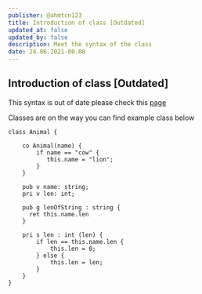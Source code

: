 ```yaml
---
publisher: @ahmtcn123
title: Introduction of class [Outdated]
updated_at: false
updated_by: false
description: Meet the syntax of the class
date: 24.06.2021-00.00
---
```

## Introduction of class [Outdated]

This syntax is out of date please check this [page](https://ellie.behemehal.net/blog.html?page=finalization_of_tokenizer.md)

Classes are on the way you can find example class below

```ellie
class Animal {

    co Animal(name) {
        if name == "cow" {
           this.name = "lion";
        }
    }
    
    pub v name: string;
    pri v len: int;    

    pub g lenOfString : string {
      ret this.name.len
    }

    pri s len : int (len) {
        if len == this.name.len {
            this.len = 0;
        } else {
            this.len = len;
        }
    }   
}
```
